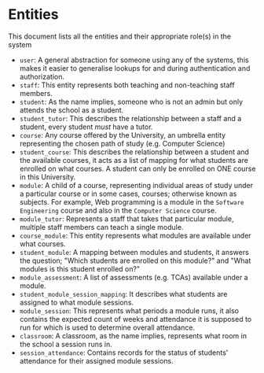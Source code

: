 # Entities

This document lists all the entities and their appropriate role(s) in the system

- `user`: A general abstraction for someone using any of the systems, this makes it easier to generalise lookups for and during authentication and authorization.
- `staff`: This entity represents both teaching and non-teaching staff members.
- `student`: As the name implies, someone who is not an admin but only attends the school as a student.
- `student_tutor`: This describes the relationship between a staff and a student, every student *must* have a tutor.
- `course`: Any course offered by the University, an umbrella entity representing the chosen path of study (e.g. Computer Science) 
- `student_course`: This describes the relationship between a student and the available courses, it acts as a list of mapping for what students are enrolled on what courses. A student can only be enrolled on ONE course in this University.
- `module`: A child of a course, representing individual areas of study under a particular course or in some cases, courses; otherwise known as subjects. For example, Web programming is a module in the `Software Engineering` course and also in the `Computer Science` course.
- `module_tutor`: Represents a staff that takes that particular module, multiple staff members can teach a single module.
- `course_module`: This entity represents what modules are available under what courses.
- `student_module`: A mapping between modules and students, it answers the question; "Which students are enrolled on this module?" and "What modules is this student enrolled on?"
- `module_assessment`: A list of assessments (e.g. TCAs) available under a module.
- `student_module_session_mapping`: It describes what students are assigned to what module sessions.
- `module_session`: This represents what periods a module runs, it also contains the expected count of weeks and attendance it is supposed to run for which is used to determine overall attendance.
- `classroom`: A classroom, as the name implies, represents what room in the school a session runs in.
- `session_attendance`: Contains records for the status of students' attendance for their assigned module sessions. 
